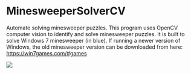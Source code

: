 # MinesweeperSolverCV
Automate solving minesweeper puzzles.
This program uses OpenCV computer vision to identify and solve minesweeper puzzles.
It is built to solve Windows 7 minesweeper (in blue).
If running a newer version of Windows, the old minesweeper version can be downloaded from here: https://win7games.com/#games

![](https://github.com/chriseklopp/MinesweeperSolverCV/blob/main/minesweepercondensed_gif.gif)
